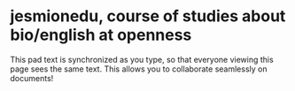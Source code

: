 # jesmionedu, course of studies about bio/english at openness

This pad text is synchronized as you type, so that everyone viewing this page sees the same text.  This allows you to collaborate seamlessly on documents!